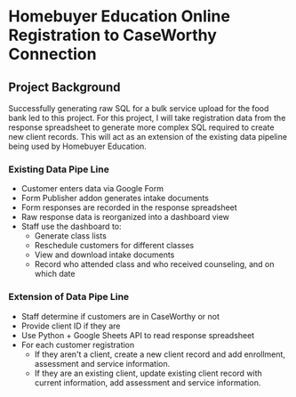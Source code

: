 # Homebuyer Education Online Registration to CaseWorthy Connection

## Project Background

Successfully generating raw SQL for a bulk service upload for the food bank led to this project. For this project, I will take registration data from the response spreadsheet to generate more complex SQL required to create new client records. This will act as an extension of the existing data pipeline being used by Homebuyer Education.



### Existing Data Pipe Line
- Customer enters data via Google Form
- Form Publisher addon generates intake documents
- Form responses are recorded in the response spreadsheet
- Raw response data is reorganized into a dashboard view
- Staff use the dashboard to:
  - Generate class lists
  - Reschedule customers for different classes
  - View and download intake documents
  - Record who attended class and who received counseling, and on which date

### Extension of Data Pipe Line
- Staff determine if customers are in CaseWorthy or not
- Provide client ID if they are
- Use Python + Google Sheets API to read response spreadsheet
- For each customer registration
  - If they aren't a client, create a new client record and add enrollment, assessment and service information.
  - If they are an existing client, update existing client record with current information, add assessment and service information.
